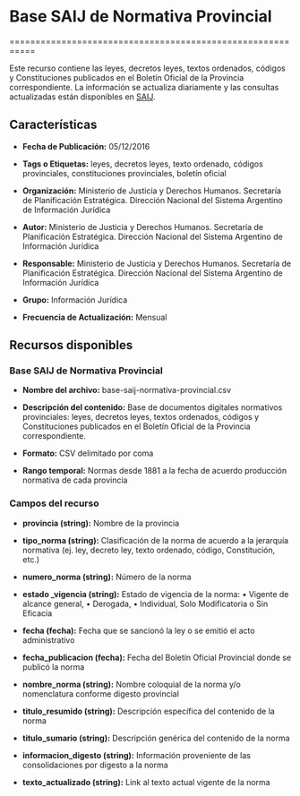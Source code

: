 # Base SAIJ de Normativa Provincial
===========================================================

Este recurso contiene las leyes, decretos leyes, textos ordenados, códigos y Constituciones publicados en el Boletín Oficial de la Provincia correspondiente. La información se actualiza diariamente y las consultas actualizadas están disponibles en [SAIJ](http:/www.saij.gob.ar/).

Características
---------------

- **Fecha de Publicación:** 05/12/2016

- **Tags o Etiquetas:** leyes, decretos leyes, texto ordenado, códigos provinciales, constituciones provinciales, boletín oficial

- **Organización:** Ministerio de Justicia y Derechos Humanos. Secretaría de Planificación Estratégica. Dirección Nacional del Sistema Argentino de Información Jurídica

- **Autor:** Ministerio de Justicia y Derechos Humanos. Secretaría de Planificación Estratégica. Dirección Nacional del Sistema Argentino de Información Jurídica

- **Responsable:** Ministerio de Justicia y Derechos Humanos. Secretaría de Planificación Estratégica. Dirección Nacional del Sistema Argentino de Información Jurídica

- **Grupo:** Información Jurídica

- **Frecuencia de Actualización:** Mensual

Recursos disponibles
--------------------

### Base SAIJ de Normativa Provincial

- **Nombre del archivo:** base-saij-normativa-provincial.csv

- **Descripción del contenido:** Base de documentos digitales normativos provinciales: leyes, decretos leyes, textos ordenados, códigos y Constituciones publicados en el Boletín Oficial de la Provincia correspondiente.

- **Formato:** CSV delimitado por coma

- **Rango temporal:** Normas desde 1881 a la fecha de acuerdo producción normativa de cada provincia

### Campos del recurso

- **provincia (string):** Nombre de la provincia

- **tipo_norma (string):** Clasificación de la norma de acuerdo a la jerarquía normativa (ej. ley, decreto ley, texto ordenado, código, Constitución, etc.)

- **numero_norma (string):** Número de la norma

- **estado _vigencia (string):** Estado de vigencia de la norma: • Vigente de alcance general, • Derogada, • Individual, Solo Modificatoria o Sin Eficacia

- **fecha (fecha):** Fecha que se sancionó la ley o se emitió el acto administrativo

- **fecha_publicacion (fecha):** Fecha del Boletín Oficial Provincial donde se publicó la norma

- **nombre_norma (string):** Nombre coloquial de la norma y/o nomenclatura conforme digesto provincial

- **titulo_resumido (string):** Descripción específica del contenido de la norma

- **titulo_sumario (string):** Descripción genérica del contenido de la norma

- **informacion_digesto (string):** Información proveniente de las consolidaciones por digesto a la norma

- **texto_actualizado (string):** Link al texto actual vigente de la norma
